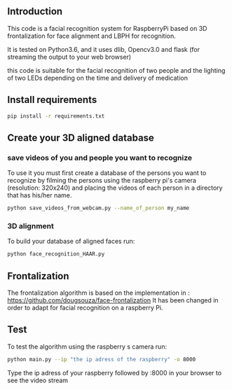 ## Introduction

This code is a facial recognition system for  RaspberryPi based on 3D frontalization for face alignment and LBPH for recognition.

It is tested on Python3.6, and it uses dlib, Opencv3.0 and flask (for streaming the output to your web browser)

this code is suitable for the facial recognition of two people and the lighting of two LEDs depending on the time and delivery of medication

## Install requirements
```sh
pip install -r requirements.txt
```
## Create your 3D aligned database
### save videos of you and people you want to recognize
To use it you must first create a database of the persons you want to recognize by filming the persons using the raspberry pi's camera (resolution: 320x240) and placing the videos of each person in a directory that has his/her name.
```sh
python save_videos_from_webcam.py --name_of_person my_name
```
### 3D alignment
To build your database of aligned faces run:
```sh
python face_recognition_HAAR.py
```
## Frontalization
The frontalization algorithm is based on the implementation in : https://github.com/dougsouza/face-frontalization It has been changed in order to adapt for facial recognition on a raspberry Pi.

## Test 
To test the algorithm using the raspberry s camera run: 
```sh
python main.py --ip "the ip adress of the raspberry" -o 8000
```
Type the ip adress of your raspberry followed by :8000 in your browser to see the video stream

